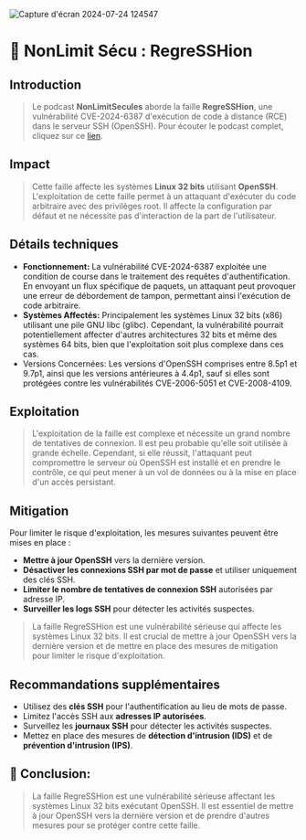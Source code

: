 ![Capture d'écran 2024-07-24 124547](https://github.com/user-attachments/assets/dc96b2d7-dc67-49ed-806e-5da14e96a324)

# 🎯 NonLimit Sécu : RegreSSHion

## Introduction

> Le podcast **NonLimitSecules** aborde la faille **RegreSSHion**, une vulnérabilité CVE-2024-6387 d'exécution de code à distance (RCE) dans le serveur SSH (OpenSSH). Pour écouter le podcast complet, cliquez sur ce [lien](https://www.nolimitsecu.fr/regresshion/).

## Impact

> Cette faille affecte les systèmes **Linux 32 bits** utilisant **OpenSSH**. L'exploitation de cette faille permet à un attaquant d'exécuter du code arbitraire avec des privilèges root. Il affecte la configuration par défaut et ne nécessite pas d'interaction de la part de l'utilisateur.

## Détails techniques

- **Fonctionnement:** La vulnérabilité CVE-2024-6387 exploitée une condition de course dans le traitement des requêtes d'authentification. En envoyant un flux spécifique de paquets, un attaquant peut provoquer une erreur de débordement de tampon, permettant ainsi l'exécution de code arbitraire.
- **Systèmes Affectés:** Principalement les systèmes Linux 32 bits (x86) utilisant une pile GNU libc (glibc). Cependant, la vulnérabilité pourrait potentiellement affecter d'autres architectures 32 bits et même des systèmes 64 bits, bien que l'exploitation soit plus complexe dans ces cas.
- Versions Concernées: Les versions d'OpenSSH comprises entre 8.5p1 et 9.7p1, ainsi que les versions antérieures à 4.4p1, sauf si elles sont protégées contre les vulnérabilités CVE-2006-5051 et CVE-2008-4109.

## Exploitation

> L'exploitation de la faille est complexe et nécessite un grand nombre de tentatives de connexion. Il est peu probable qu'elle soit utilisée à grande échelle. Cependant, si elle réussit, l'attaquant peut compromettre le serveur où OpenSSH est installé et en prendre le contrôle, ce qui peut mener à un vol de données ou à la mise en place d'un accès persistant.

## Mitigation

Pour limiter le risque d'exploitation, les mesures suivantes peuvent être mises en place :

- **Mettre à jour OpenSSH** vers la dernière version.
- **Désactiver les connexions SSH par mot de passe** et utiliser uniquement des clés SSH.
- **Limiter le nombre de tentatives de connexion SSH** autorisées par adresse IP.
- **Surveiller les logs SSH** pour détecter les activités suspectes.

> La faille RegreSSHion est une vulnérabilité sérieuse qui affecte les systèmes Linux 32 bits. Il est crucial de mettre à jour OpenSSH vers la dernière version et de mettre en place des mesures de mitigation pour limiter le risque d'exploitation.

## Recommandations supplémentaires

- Utilisez des **clés SSH** pour l'authentification au lieu de mots de passe.
- Limitez l'accès SSH aux **adresses IP autorisées**.
- Surveillez les **journaux SSH** pour détecter les activités suspectes.
- Mettez en place des mesures de **détection d'intrusion (IDS)** et de **prévention d'intrusion (IPS)**.

## 🎯 **Conclusion:** 
> La faille RegreSSHion est une vulnérabilité sérieuse affectant les systèmes Linux 32 bits exécutant OpenSSH. Il est essentiel de mettre à jour OpenSSH vers la dernière version et de prendre d'autres mesures pour se protéger contre cette faille.
